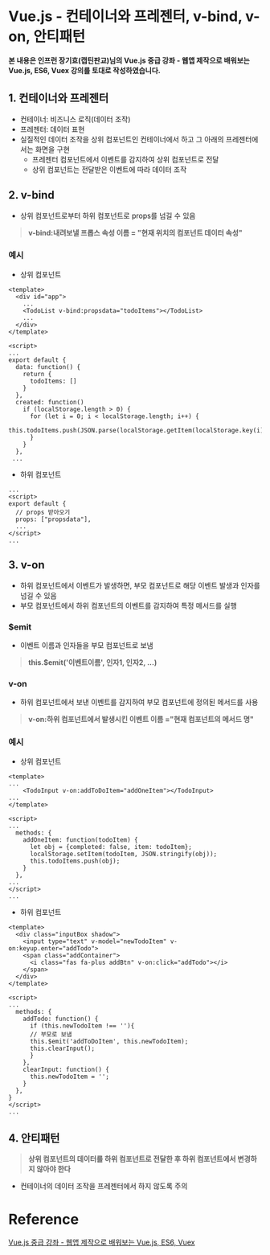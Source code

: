 # Vue.js - 컨테이너와 프레젠터, v-bind, v-on, 안티패턴

**본 내용은 인프런 장기효(캡틴판교)님의 Vue.js 중급 강좌 - 웹앱 제작으로 배워보는 Vue.js, ES6, Vuex 강의를 토대로 작성하였습니다.**



## 1. 컨테이너와 프레젠터

* 컨테이너: 비즈니스 로직(데이터 조작)
* 프레젠터: 데이터 표현
* 실질적인 데이터 조작을 상위 컴포넌트인 컨테이너에서 하고 그 아래의 프레젠터에서는 화면을 구현
  * 프레젠터 컴포넌트에서 이벤트를 감지하여 상위 컴포넌트로 전달
  * 상위 컴포넌트는 전달받은 이벤트에 따라 데이터 조작



## 2. v-bind

* 상위 컴포넌트로부터 하위 컴포넌트로 props를 넘길 수 있음

> **v-bind:내려보낼 프롭스 속성 이름 = "현재 위치의 컴포넌트 데이터 속성"**



### 예시

* 상위 컴포넌트

```Vue
<template>
  <div id="app">
    ...
    <TodoList v-bind:propsdata="todoItems"></TodoList>
    ...
  </div>
</template>

<script>
...
export default {
  data: function() {
    return {
      todoItems: []
    }
  },
  created: function() 
    if (localStorage.length > 0) {
      for (let i = 0; i < localStorage.length; i++) {
          this.todoItems.push(JSON.parse(localStorage.getItem(localStorage.key(i))));
      }
    }
  },
 ...
```



* 하위 컴포넌트

```Vue
...
<script>
export default {
  // props 받아오기
  props: ["propsdata"],
  ...
</script>
...
```



## 3. v-on

* 하위 컴포넌트에서 이벤트가 발생하면, 부모 컴포넌트로 해당 이벤트 발생과 인자를 넘길 수 있음
* 부모 컴포넌트에서 하위 컴포넌트의 이벤트를 감지하여 특정 메서드를 실행



### $emit

* 이벤트 이름과 인자들을 부모 컴포넌트로 보냄

> **this.$emit('이벤트이름', 인자1, 인자2, ...)**



### v-on

* 하위 컴포넌트에서 보낸 이벤트를 감지하여 부모 컴포넌트에 정의된 메서드를 사용

> **v-on:하위 컴포넌트에서 발생시킨 이벤트 이름 ="현재 컴포넌트의 메서드 명"**



### 예시

* 상위 컴포넌트

```Vue
<template>
...
    <TodoInput v-on:addToDoItem="addOneItem"></TodoInput>
...
</template>

<script>
...
  methods: {
    addOneItem: function(todoItem) {
      let obj = {completed: false, item: todoItem};
      localStorage.setItem(todoItem, JSON.stringify(obj));
      this.todoItems.push(obj);
    }
  },
...
</script>
...
```



* 하위 컴포넌트

```Vue
<template>
  <div class="inputBox shadow">
    <input type="text" v-model="newTodoItem" v-on:keyup.enter="addTodo">
    <span class="addContainer">
      <i class="fas fa-plus addBtn" v-on:click="addTodo"></i>
    </span>
  </div>
</template>

<script>
...
  methods: {
    addTodo: function() {
      if (this.newTodoItem !== ''){
      // 부모로 보냄
      this.$emit('addToDoItem', this.newTodoItem);
      this.clearInput();
      }
    },
    clearInput: function() {
      this.newTodoItem = '';
    }
  },
}
</script>
...
```



## 4. 안티패턴

>  **상위 컴포넌트의 데이터를 하위 컴포넌트로 전달한 후 하위 컴포넌트에서 변경하지 않아야 한다**

* 컨테이너의 데이터 조작을 프레젠터에서 하지 않도록 주의




# Reference

[Vue.js 중급 강좌 - 웹앱 제작으로 배워보는 Vue.js, ES6, Vuex](https://www.inflearn.com/course/vue-pwa-vue-js-%EC%A4%91%EA%B8%89/dashboard)

